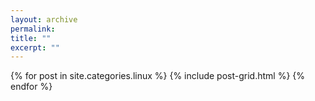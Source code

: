 ```yaml
---
layout: archive
permalink:
title: ""
excerpt: ""
---
```


<div class="tiles">
{% for post in site.categories.linux %}
	{% include post-grid.html %}
{% endfor %}
</div><!-- /.tiles -->

